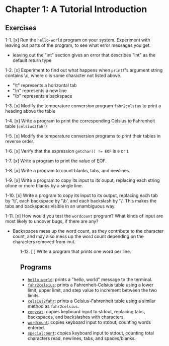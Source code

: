 # Chapter 1: A Tutorial Introduction

## Exercises
1-1. [x] Run the `hello-world` program on your system. Experiment with leaving out parts of the program, to see what error messages you get.

<ul>
    <li>leaving out the "int" section gives an error that describes "int" as the default return type</li>
</ul>

1-2. [x] Experiment to find out what happens when `printf`'s argument string contains \c, where c is some character not listed above.

<ul>
    <li>"\t" represents a horizontal tab</li>
    <li>"\n" represents a new line</li>
    <li>"\b" represents a backspace</li>
</ul>

1-3. [x] Modify the temperature conversion program `fahr2celsius` to print a heading above the table

1-4. [x] Write a program to print the corresponding Celsius to Fahrenheit table (`celsius2fahr`)

1-5. [x] Modify the temperature conversion programs to print their tables in reverse order.

1-6. [x] Verify that the expression `getchar() != EOF` is `0` or `1`

1-7. [x] Write a program to print the value of EOF.

1-8. [x] Write a program to count blanks, tabs, and newlines.

1-9. [x] Write a program to copy its input to its ouput, replacing each string ofone or more blanks by a single line. 

1-10. [x] Write a program to copy its input to its output, replacing each tab by '\t', each backspace by '\b', and each backslash by '\\'. This makes the tabs and backspaces visible in an unambiguous way. 

1-11. [x] How would you test the `wordcount` program? What kinds of input are most likely to uncover bugs, if there are any?

<ul>
    <li>Backspaces mess up the word count, as they contribute to the character count, and may also mess up the word count depending on the characters removed from inut.</li>
<ul>

1-12. [ ] Write a program that prints one word per line.

## Programs
- [`hello-world`](https://github.com/mCaballero1224/the_c_programming_language/tree/main/chapter1/hello-world): prints a "hello, world" message to the terminal.
- [`fahr2celsius`](https://github.com/mCaballero1224/the_c_programming_language/tree/main/chapter1/fahr2celsius): prints a Fahrenheit-Celsius table using a lower limit, upper limit, and step value to increment between the two limits.
- [`celsius2fahr`](https://github.com/mCaballero1224/the_c_programming_language/tree/main/chapter1/celsius2fahr): prints a Celsius-Fahrenheit table using a similar method as `fahr2celsius`.
- [`copycat`](https://github.com/mCaballero1224/the_c_programming_language/tree/main/chapter1/copycat): copies keyboard input to stdout, replacing tabs, backspaces, and backslashes with characters.
- [`wordcount`](https://github.com/mCaballero1224/the_c_programming_language/tree/main/chapter1/wordcount): copies keyboard input to stdout, counting words entered.
- [`specialcount`](https://github.com/mCaballero1224/the_c_programming_language/tree/main/chapter1/specialcount): copies keyboard input to stdout, counting total characters read, newlines, tabs, and spaces/blanks.
